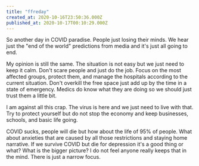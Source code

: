 ```yaml
---
title: "ffreday"
created_at: 2020-10-16T23:50:36.000Z
published_at: 2020-10-17T00:10:29.000Z
---
```

So another day in COVID paradise. People just losing their minds. We hear just the "end of the world" predictions from media and it's just all going to end. 

My opinion is still the same. The situation is not easy but we just need to keep it calm. Don't scare people and just do the job. Focus on the most affected groups, protect them, and manage the hospitals according to the current situation. Don't overkill the free space just add up by the time in a state of emergency. Medics do know what they are doing so we should just trust them a little bit.

I am against all this crap. The virus is here and we just need to live with that. Try to protect yourself but do not stop the economy and keep businesses, schools, and basic life going. 

COVID sucks, people will die but how about the life of 95% of people. What about anxieties that are caused by all those restrictions and staying home narrative. If we survive COVID but die for depression it's a good thing or what? What is the bigger picture? I do not feel anyone really keeps that in the mind. There is just a narrow focus.
